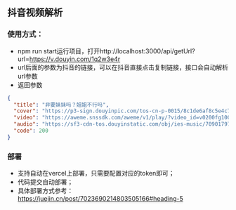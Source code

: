 ## 抖音视频解析

### 使用方式：
- npm run start运行项目，打开http://localhost:3000/api/getUrl?url=https://v.douyin.com/1q2w3e4r
- url后面的参数为抖音的链接，可以在抖音直接点击复制链接，接口会自动解析url参数
- 返回参数
```json
{
  "title": "非要妹妹吗？姐姐不行吗",
  "cover": "https://p3-sign.douyinpic.com/tos-cn-p-0015/8c1de6af8c5e4c73b2b0290a5e9c1c3d_1650811125~tplv-dy-360p.jpeg?x-expires=1652061600&x-signature=%2F3Gfl3FTrqGfujDAXggNFf2VE60%3D&from=4257465056&se=false&biz_tag=feed_cover&l=202204251033280102040510710D35F1EE",
  "video": "https://aweme.snssdk.com/aweme/v1/play/?video_id=v0200fg10000c9im1d3c77ub8ai3900g&ratio=720p&line=0",
  "audio": "https://sf3-cdn-tos.douyinstatic.com/obj/ies-music/7090179779231599374.mp3",
  "code": 200
} 
```
### 部署
- 支持自动在vercel上部署，只需要配置对应的token即可；
- 代码提交自动部署；
- 具体部署方式参考：https://juejin.cn/post/7023690214803505166#heading-5